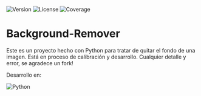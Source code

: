 ![Version](https://img.shields.io/badge/Version-1.0-blue.svg)
![License](https://img.shields.io/badge/License-GNU%20GPL--3.0-blue.svg)
![Coverage](https://img.shields.io/badge/Coverage-20%25-tomato.svg)



# Background-Remover

Este es un proyecto hecho con Python para tratar de quitar el fondo de una imagen.
Está en proceso de calibración y desarrollo.
Cualquier detalle y error, se agradece un fork!

Desarrollo en: 

![Python](https://img.shields.io/badge/Python-3.x-blue.svg)

